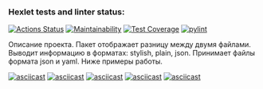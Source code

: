 ### Hexlet tests and linter status:
[![Actions Status](https://github.com/sat-brr/python-project-lvl2/workflows/hexlet-check/badge.svg)](https://github.com/sat-brr/python-project-lvl2/actions)
[![Maintainability](https://api.codeclimate.com/v1/badges/8b01599afa1013ddf762/maintainability)](https://codeclimate.com/github/sat-brr/python-project-lvl2/maintainability)
[![Test Coverage](https://api.codeclimate.com/v1/badges/8b01599afa1013ddf762/test_coverage)](https://codeclimate.com/github/sat-brr/python-project-lvl2/test_coverage)
[![pylint](https://github.com/sat-brr/python-project-lvl2/actions/workflows/pylint.yml/badge.svg)](https://github.com/sat-brr/python-project-lvl2/actions/workflows/pylint.yml)


Описание проекта.
Пакет отображает разницу между двумя файлами. Выводит информацию в форматах: stylish, plain, json.
Принимает файлы формата json и yaml.
Ниже примеры работы.

[![asciicast](https://asciinema.org/a/ynQPhsjiT9Q6dJSxgI28t6MA5.svg)](https://asciinema.org/a/ynQPhsjiT9Q6dJSxgI28t6MA5)
[![asciicast](https://asciinema.org/a/GGTgmvYssuRIDVXzN8nXYJcWN.svg)](https://asciinema.org/a/GGTgmvYssuRIDVXzN8nXYJcWN)
[![asciicast](https://asciinema.org/a/muOkuV6coPRyQOO4c6sW7zYBM.svg)](https://asciinema.org/a/muOkuV6coPRyQOO4c6sW7zYBM)
[![asciicast](https://asciinema.org/a/APrW5NflhenQoAgk6T0sq6FBe.svg)](https://asciinema.org/a/APrW5NflhenQoAgk6T0sq6FBe)
[![asciicast](https://asciinema.org/a/P3uKqPBeu8D7HlQSEbYWSL4rf.svg)](https://asciinema.org/a/P3uKqPBeu8D7HlQSEbYWSL4rf)